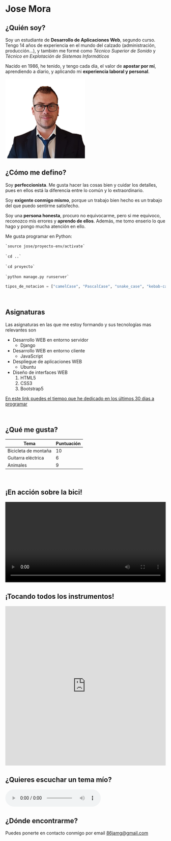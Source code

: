 # Jose Mora

## ¿Quién soy?

Soy un estudiante de **Desarrollo de Aplicaciones Web**, segundo curso. Tengo 14 años de experiencia en el mundo del calzado (administración, producción…), y también me formé como *Técnico Superior de Sonido* y *Técnico en Explotación de Sistemas Informáticos*

Nacido en 1986, he tenido, y tengo cada día, el valor de **apostar por mí**, aprendiendo a diario, y aplicando mi **experiencia laboral y personal**.


<img src="a.png" alt="mi_foto" width="250"/>


<br/>

## ¿Cómo me defino?

Soy **perfeccionista**. Me gusta hacer las cosas bien y cuidar los detalles, pues en ellos está la diferencia entre lo común y lo extraordinario.

Soy **exigente conmigo mismo**, porque un trabajo bien hecho es un trabajo del que puedo sentirme satisfecho.

Soy una **persona honesta**, procuro no equivocarme, pero si me equivoco, reconozco mis errores y **aprendo de ellos**. Además, me tomo enserio lo que hago y pongo mucha atención en ello.


Me gusta programar en Python:

    `source jose/proyecto-env/activate`

    `cd ..`

    `cd proyecto`

    `python manage.py runserver`

``` python
tipos_de_notacion = ["camelCase", "PascalCase", "snake_case", "kebab-case"]
```
<br/>

## Asignaturas

Las asignaturas en las que me estoy formando y sus tecnologías mas relevantes son

* Desarrollo WEB en entorno servidor 
    *  Django
* Desarrollo WEB en entorno cliente 
    *  JavaScript
* Despliegue de aplicaciones WEB
    *  Ubuntu
* Diseño de interfaces WEB
    1.  HTML5
    1.  CSS3
    1.  Bootstrap5

[En este link puedes el tiempo que he dedicado en los últimos 30 dias a programar](https://wakatime.com/share/@JoseMoraDev/1d83f2b0-9468-465e-be99-bb376299fd2f.svg)


<br/>

## ¿Qué me gusta?
| Tema | Puntuación |
| ---- | ---- |
| Bicicleta de montaña | 10 |
| Guitarra eléctrica | 6 |
| Animales | 9 |

<br/>

## ¡En acción sobre la bici!
<video width="100%" controls>
  <source src="bike_comp.mp4" type="video/mp4">
    Tu navegador no soporta vídeo
</video>

<br/>

## ¡Tocando todos los instrumentos!
<iframe width="100%" height="500" src="https://www.youtube.com/embed/gYhEN0Lct2E?t=182" title="1CAM FULL SONG COVER - MEGADETH - A tout le monde" frameborder="0" allow="accelerometer; autoplay; clipboard-write; encrypted-media; gyroscope; picture-in-picture; web-share" allowfullscreen></iframe>

<br/>

## ¿Quieres escuchar un tema mío?
<audio controls>
     <source src="solo_versos.mp3" type='audio/mpeg; codecs="mp3"'>
</audio>

<br/>

## ¿Dónde encontrarme?

Puedes ponerte en contacto conmigo por email [86jamg@gmail.com](mailto:86jamg@gmail.com)
